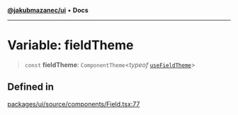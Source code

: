 [**@jakubmazanec/ui**](../README.md) • **Docs**

---

# Variable: fieldTheme

> `const` **fieldTheme**: `ComponentTheme`\<_typeof_
> [`useFieldTheme`](../functions/useFieldTheme.md)\>

## Defined in

[packages/ui/source/components/Field.tsx:77](https://github.com/jakubmazanec/tools/blob/3137813ef46c72d3c081751f960a2aa2c61ad567/packages/ui/source/components/Field.tsx#L77)

